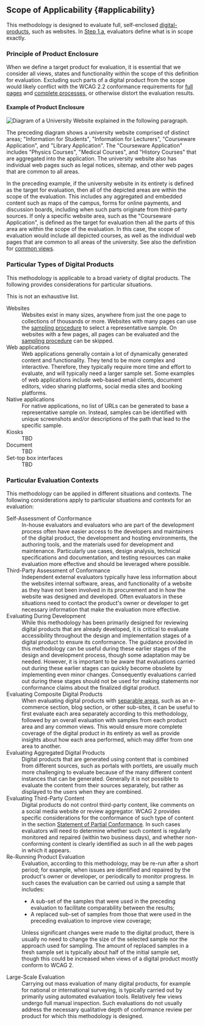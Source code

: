 ## Scope of Applicability {#applicability}

This methodology is designed to evaluate full, self-enclosed [digital-products](#digital-product), such as websites. In [Step 1.a](#step1a), evaluators define what is in scope exactly. 

### Principle of Product Enclosure

When we define a target product for evaluation, it is essential that we consider all views, states and functionality within the scope of this definition for evaluation. Excluding such parts of a digital product from the scope would likely conflict with the WCAG 2.2 conformance requirements for [full pages](https://www.w3.org/TR/WCAG22/#cc2) and [complete processes](https://www.w3.org/TR/WCAG22/#cc3), or otherwise distort the evaluation results.

#### Example of Product Enclosure

![Diagram of a University Website explained in the following paragraph.](website.png)

The preceding diagram shows a university website comprised of distinct areas; "Information for Students", "Information for Lecturers", "Courseware Application", and "Library Application". The "Courseware Application" includes "Physics Courses", "Medical Courses", and "History Courses" that are aggregated into the application. The university website also has individual web pages such as legal notices, sitemap, and other web pages that are common to all areas.

In the preceding example, if the university website in its entirety is defined as the target for evaluation, then all of the depicted areas are within the scope of the evaluation. This includes any aggregated and embedded content such as maps of the campus, forms for online payments, and discussion boards, including when such parts originate from third-party sources. If only a specific website area, such as the "Courseware Application", is defined as the target for evaluation then all the parts of this area are within the scope of the evaluation. In this case, the scope of evaluation would include all depicted courses, as well as the individual web pages that are common to all areas of the university. See also the definition for [common views](#common).

### Particular Types of Digital Products

This methodology is applicable to a broad variety of digital products. The following provides considerations for particular situations. 

<div class="note">This is not an exhaustive list.</div>

<dl>

<dt>Websites</dt>
<dd>Websites exist in many sizes, anywhere from just the one page to collections of thousands or more. Websites with many pages can use the <a href="#step3">sampling procedure</a> to select a representative sample. On websites with a few pages, all pages can be evaluated and the <a href="#step3">sampling procedure</a> can be skipped. </dd>

<dt>Web applications</dt>
<dd>Web applications generally contain a lot of dynamically generated content and functionality. They tend to be more complex and interactive. Therefore, they typically require more time and effort to evaluate, and will typically need a larger sample set. Some examples of web applications include web-based email clients, document editors, video sharing platforms, social media sites and booking platforms.

<dt>Native applications</dt>
<dd>For native applications, no list of URLs can be generated to base a representative sample on. Instead, samples can be identified with unique screenshots and/or descriptions of the path that lead to the specific sample.</dd>

<dt>Kiosks</dt>
<dd>TBD</dd>

<dt>Document</dt>
<dd>TBD</dd>

<dt>Set-top box interfaces</dt>
<dd>TBD</dd>
</dl>

### Particular Evaluation Contexts

This methodology can be applied in different situations and contexts. The following considerations apply to particular situations and contexts for an evaluation:

<dl>

<dt>Self-Assessment of Conformance</dt>
<dd>In-house evaluators and evaluators who are part of the development process often have easier access to the developers and maintainers of the digital product, the development and hosting environments, the authoring tools, and the materials used for development and maintenance. Particularly use cases, design analysis, technical specifications and documentation, and testing resources can make evaluation more effective and should be leveraged where possible.</dd>

<dt>Third-Party Assessment of Conformance</dt>
<dd>Independent external evaluators typically have less information about the websites internal software, areas, and functionality of a website as they have not been involved in its procurement and in how the website was designed and developed. Often evaluators in these situations need to contact the product's owner or developer to get necessary information that make the evaluation more effective.</dd>

<dt>Evaluating During Development</dt>
<dd>While this methodology has been primarily designed for reviewing digital products that are already developed, it is critical to evaluate accessibility throughout the design and implementation stages of a digital product to ensure its conformance. The guidance provided in this methodology can be useful during these earlier stages of the design and development process, though some adaptation may be needed. However, it is important to be aware that evaluations carried out during these earlier stages can quickly become obsolete by implementing even minor changes. Consequently evaluations carried out during these stages should not be used for making statements nor conformance claims about the finalized digital product.</dd>

<dt>Evaluating Composite Digital Products</dt>
<dd>When evaluating digital products with <a href="#separable">separable areas</a>, such as an e-commerce section, blog section, or other sub-sites, it can be useful to first evaluate each area separately according to this methodology, followed by an overall evaluation with samples from each product area and any common views. This would ensure more complete coverage of the digital product in its entirety as well as provide insights about how each area performed, which may differ from one area to another.</dd>

<dt>Evaluating Aggregated Digital Products</dt>
<dd>Digital products that are generated using content that is combined from different sources, such as portals with portlets, are usually much more challenging to evaluate because of the many different content instances that can be generated. Generally it is not possible to evaluate the content from their sources separately, but rather as displayed to the users when they are combined.</dd>

<dt>Evaluating Third-Party Content</dt>
<dd>Digital products do not control third-party content, like comments on a social media website or review aggregator. WCAG 2 provides specific considerations for the conformance of such type of content in the section <a href="https://www.w3.org/TR/WCAG22/#conformance-partial">Statement of Partial Conformance</a>. In such cases evaluators will need to determine whether such content is regularly monitored and repaired (within two business days), and whether non-conforming content is clearly identified as such in all the web pages in which it appears.</dd>

<dt>Re-Running Product Evaluation</dt>
<dd>Evaluation, according to this methodology, may be re-run after a short period; for example, when issues are identified and repaired by the product's owner or developer, or periodically to monitor progress. In such cases the evaluation can be carried out using a sample that includes:

* A sub-set of the samples that were used in the preceding evaluation to facilitate comparability between the results;
* A replaced sub-set of samples from those that were used in the preceding evaluation to improve view coverage;

Unless significant changes were made to the digital product, there is usually no need to change the size of the selected sample nor the approach used for sampling. The amount of replaced samples in a fresh sample set is typically about half of the initial sample set, though this could be increased when views of a digital product mostly conform to WCAG 2.</dd>

<dt>Large-Scale Evaluation</dt>
<dd>Carrying out mass evaluation of many digital products, for example for national or international surveying, is typically carried out by primarily using automated evaluation tools. Relatively few views undergo full manual inspection. Such evaluations do not usually address the necessary qualitative depth of conformance review per product for which this methodology is designed.</dd>
</dl>